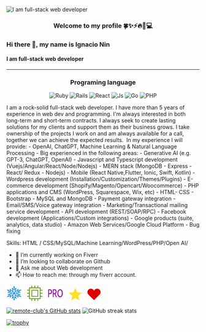 ![I am full-stack web developer](https://imgkub.com/images/2023/10/02/Cover-FB-1.png)
### <center>Welcome to my profile 🍀✨⚡️🔥🌈💻</center>
### Hi there 👋, my name is Ignacio Nin
#### I am full-stack web developer

---

### <center> Programing language </center>
<center>

![Ruby][Ruby]
![Rails][Rails]
![React][React.js]
![Js][Js]
![Go][Go]
![PHP][PHP]

</center>
I am a rock-solid full-stack web developer. I have more than 5 years of experience in web dev and programming. I'm always interested in both long-term and short-term contracts.
I always seek to create lasting solutions for my clients and support them as their business grows. I take ownership of the projects I work on and am always available for a call, together we can achieve the expected results. ⁣
In my experience I will provide:
- OpenAI, ChatGPT, Machine Learning & Natural Language Processing
- Big experienced in the following areas: - Generative AI (e.g. GPT-3, ChatGPT, OpenAI)
- Javascript and Typescript development (Vuejs/Angular/React/Node/Nodejs)
- MERN stack (MongoDB - Express - React/ Redux - Nodejs)
- Mobile (React Native,Flutter, Ionic, Swift, Kotlin)
- Wordpress development (Installation/Customization/Themes/Plugins)
- E-commerce development (Shopify/Magento/Opencart/Woocommerce)
- PHP applications and CMS (WordPress, Squarespace, Wix, etc)
- HTML- CSS - Bootstrap
- MySQL and MongoDB
- Payment gateway integration
- Email/SMS/Voice gateway integration
- Marketing/Transactional mailing service development
- API development (REST/SOAP/RPC)
- Facebook development (Applications/Custom integrations)
- Google products (suite, analytics, data studio)
- Amazon Web Services/Google Cloud Platform
- Bug fixing

Skills: HTML / CSS/MySQL/Machine Learning/WordPress/PHP/Open AI/

- 🔭 I’m currently working on Fiverr 
- 👯 I’m looking to collaborate on Github 
- 💬 Ask me about Web development 
- 📫 How to reach me: through my fiverr account. 
  

<a href='https://archiveprogram.github.com/'><img src='https://raw.githubusercontent.com/acervenky/animated-github-badges/master/assets/acbadge.gif' width='40' height='40'></a> <a href='https://docs.github.com/en/developers'><img src='https://raw.githubusercontent.com/acervenky/animated-github-badges/master/assets/devbadge.gif' width='40' height='40'></a> <a href='https://github.com/pricing'><img src='https://raw.githubusercontent.com/acervenky/animated-github-badges/master/assets/pro.gif' width='40' height='40'></a> <a href='https://stars.github.com/'><img src='https://raw.githubusercontent.com/acervenky/animated-github-badges/master/assets/starbadge.gif' width='35' height='35'></a> <a href='https://docs.github.com/en/github/supporting-the-open-source-community-with-github-sponsors'><img src='https://raw.githubusercontent.com/acervenky/animated-github-badges/master/assets/sponsorbadge.gif' width='35' height='35'></a> 

[![remote-club's GitHub stats](https://github-readme-stats.vercel.app/api?username=remote-club&theme=radical)](https://github.com/remote-club)
![GitHub streak stats](https://streak-stats.demolab.com/?user=remote-club) 

[Ruby]: https://img.shields.io/badge/Ruby-20232A?style=for-the-badge&logo=ruby&logoColor=red
[Rails]: https://img.shields.io/badge/rails-%23CC0000.svg?style=for-the-badge&logo=ruby-on-rails&logoColor=white
[React.js]: https://img.shields.io/badge/React-20232A?style=for-the-badge&logo=react&logoColor=61DAFB
[TypeScript]: https://img.shields.io/badge/Typescript-20232A?style=for-the-badge&logo=typescript&logoColor=61DAFB
[Js]: https://img.shields.io/badge/Javascript-20232A?style=for-the-badge&logo=javascript&logoColor=yellow
[Go]: https://img.shields.io/badge/go-%2300ADD8.svg?style=for-the-badge&logo=go&logoColor=white
[PHP]: https://img.shields.io/badge/PHP-20232A?style=for-the-badge&logo=php&logoColor=61DAFB

[![trophy](https://github-profile-trophy.vercel.app/?username=remote-club)](https://github.com/ryo-ma/github-profile-trophy)
 

